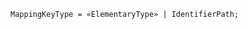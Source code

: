 <!-- This file is generated automatically by infrastructure scripts. Please don't edit by hand. -->

```{ .ebnf .slang-ebnf #MappingKeyType }
MappingKeyType = «ElementaryType» | IdentifierPath;
```
